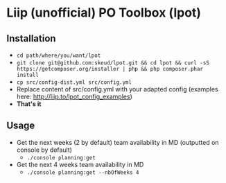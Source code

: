 # Liip (unofficial) PO Toolbox (lpot)

## Installation
* `cd path/where/you/want/lpot`
* `git clone git@github.com:skeud/lpot.git && cd lpot && curl -sS https://getcomposer.org/installer | php && php composer.phar install`
* `cp src/config-dist.yml src/config.yml`
* Replace content of src/config.yml with your adapted config (examples here: http://liip.to/lpot_config_examples)
* **That's it**

## Usage
* Get the next weeks (2 by default) team availability in MD (outputted on console by default)
    * `./console planning:get`
* Get the next 4 weeks team availability in MD
    * `./console planning:get --nbOfWeeks 4`
